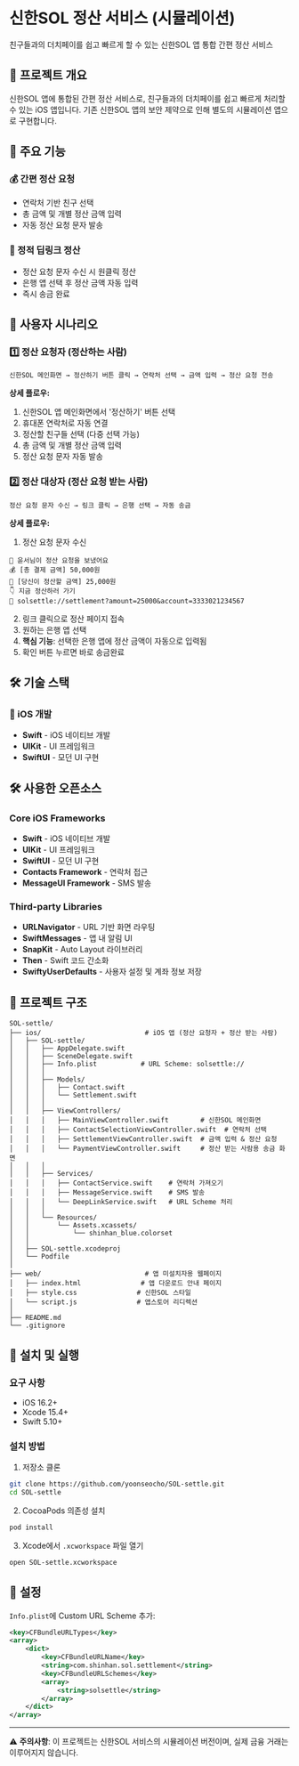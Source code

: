 # 신한SOL 정산 서비스 (시뮬레이션)

친구들과의 더치페이를 쉽고 빠르게 할 수 있는 신한SOL 앱 통합 간편 정산 서비스

## 📱 프로젝트 개요

신한SOL 앱에 통합된 간편 정산 서비스로, 친구들과의 더치페이를 쉽고 빠르게 처리할 수 있는 iOS 앱입니다. 
기존 신한SOL 앱의 보안 제약으로 인해 별도의 시뮬레이션 앱으로 구현합니다.

## 🎯 주요 기능

### 💰 간편 정산 요청
- 연락처 기반 친구 선택
- 총 금액 및 개별 정산 금액 입력
- 자동 정산 요청 문자 발송

### 🔗 정적 딥링크 정산
- 정산 요청 문자 수신 시 원클릭 정산
- 은행 앱 선택 후 정산 금액 자동 입력
- 즉시 송금 완료

## 👥 사용자 시나리오

### 1️⃣ 정산 요청자 (정산하는 사람)
```
신한SOL 메인화면 → 정산하기 버튼 클릭 → 연락처 선택 → 금액 입력 → 정산 요청 전송
```

**상세 플로우:**
1. 신한SOL 앱 메인화면에서 '정산하기' 버튼 선택
2. 휴대폰 연락처로 자동 연결
3. 정산할 친구들 선택 (다중 선택 가능)
4. 총 금액 및 개별 정산 금액 입력
5. 정산 요청 문자 자동 발송

### 2️⃣ 정산 대상자 (정산 요청 받는 사람)
```
정산 요청 문자 수신 → 링크 클릭 → 은행 선택 → 자동 송금
```

**상세 플로우:**
1. 정산 요청 문자 수신
```
👤 윤서님이 정산 요청을 보냈어요
💰 [총 결제 금액] 50,000원
🧾 [당신이 정산할 금액] 25,000원
👇 지금 정산하러 가기
🔗 solsettle://settlement?amount=25000&account=3333021234567
```
2. 링크 클릭으로 정산 페이지 접속
3. 원하는 은행 앱 선택
4. **핵심 기능**: 선택한 은행 앱에 정산 금액이 자동으로 입력됨
5. 확인 버튼 누르면 바로 송금완료

## 🛠 기술 스택

### 📱 iOS 개발
- **Swift** - iOS 네이티브 개발
- **UIKit** - UI 프레임워크
- **SwiftUI** - 모던 UI 구현

## 🛠 사용한 오픈소스

### Core iOS Frameworks
- **Swift** - iOS 네이티브 개발
- **UIKit** - UI 프레임워크  
- **SwiftUI** - 모던 UI 구현
- **Contacts Framework** - 연락처 접근
- **MessageUI Framework** - SMS 발송

### Third-party Libraries
- **URLNavigator** - URL 기반 화면 라우팅
- **SwiftMessages** - 앱 내 알림 UI
- **SnapKit** - Auto Layout 라이브러리
- **Then** - Swift 코드 간소화
- **SwiftyUserDefaults** - 사용자 설정 및 계좌 정보 저장

## 📁 프로젝트 구조

```
SOL-settle/
├── ios/                          # iOS 앱 (정산 요청자 + 정산 받는 사람)
│   ├── SOL-settle/
│   │   ├── AppDelegate.swift
│   │   ├── SceneDelegate.swift
│   │   ├── Info.plist           # URL Scheme: solsettle://
│   │   │
│   │   ├── Models/
│   │   │   ├── Contact.swift
│   │   │   └── Settlement.swift
│   │   │
│   │   ├── ViewControllers/
│   │   │   ├── MainViewController.swift        # 신한SOL 메인화면
│   │   │   ├── ContactSelectionViewController.swift  # 연락처 선택
│   │   │   ├── SettlementViewController.swift  # 금액 입력 & 정산 요청
│   │   │   └── PaymentViewController.swift     # 정산 받는 사람용 송금 화면
│   │   │
│   │   ├── Services/
│   │   │   ├── ContactService.swift    # 연락처 가져오기
│   │   │   ├── MessageService.swift    # SMS 발송
│   │   │   └── DeepLinkService.swift   # URL Scheme 처리
│   │   │
│   │   └── Resources/
│   │       └── Assets.xcassets/
│   │           └── shinhan_blue.colorset
│   │
│   ├── SOL-settle.xcodeproj
│   └── Podfile
│
├── web/                          # 앱 미설치자용 웹페이지
│   ├── index.html               # 앱 다운로드 안내 페이지
│   ├── style.css               # 신한SOL 스타일
│   └── script.js               # 앱스토어 리디렉션
│
├── README.md
└── .gitignore
```

## 🚀 설치 및 실행

### 요구 사항
- iOS 16.2+
- Xcode 15.4+
- Swift 5.10+

### 설치 방법
1. 저장소 클론
```bash
git clone https://github.com/yoonseocho/SOL-settle.git
cd SOL-settle
```

2. CocoaPods 의존성 설치
```bash
pod install
```

3. Xcode에서 `.xcworkspace` 파일 열기
```bash
open SOL-settle.xcworkspace
```

## 🔧 설정
`Info.plist`에 Custom URL Scheme 추가:
```xml
<key>CFBundleURLTypes</key>
<array>
    <dict>
        <key>CFBundleURLName</key>
        <string>com.shinhan.sol.settlement</string>
        <key>CFBundleURLSchemes</key>
        <array>
            <string>solsettle</string>
        </array>
    </dict>
</array>
```
---

⚠️ **주의사항**: 이 프로젝트는 신한SOL 서비스의 시뮬레이션 버전이며, 실제 금융 거래는 이루어지지 않습니다.
